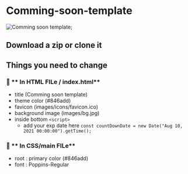 # Comming-soon-template

![Comming soon template](https://anjitzero.github.io/Comming-soon-template/images/bg.jpg);

## Download a zip or clone it

## Things you need to change

### :page_facing_up: ** In HTML FILe / index.html**

- title (Comming soon template)
- theme color (#846add)
- favicon (images/icons/favicon.ico)
- background image (images/bg.jpg)
- inside bottom `<script>`
  - add your exp date here `const countDownDate = new Date("Aug 10, 2021 00:00:00").getTime();`

### :page_facing_up: ** In CSS/main FILe**

- root : primary color (#846add)
- font : Poppins-Regular
